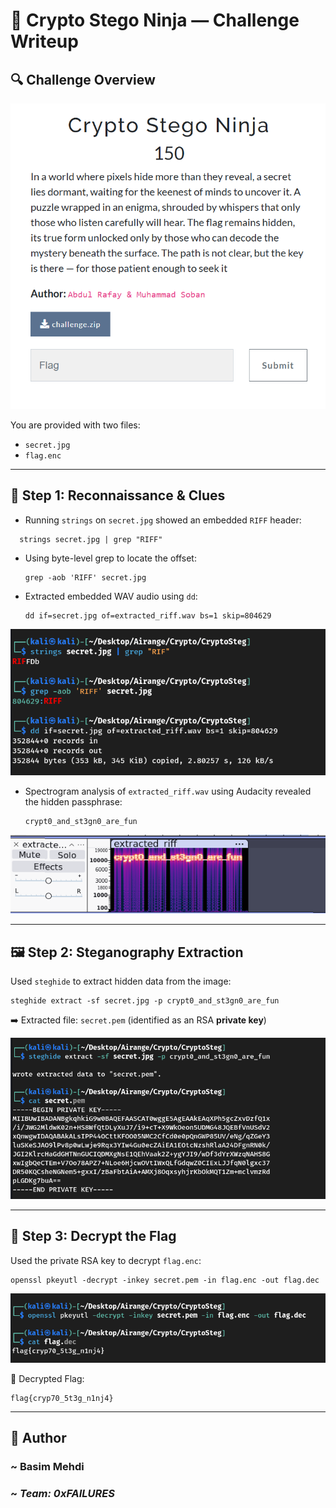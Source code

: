 # 🥷 Crypto Stego Ninja — Challenge Writeup

## 🔍 Challenge Overview

![Challenge Overview](assets/Overview.png)

You are provided with two files:

- `secret.jpg`
- `flag.enc`

---

## 🧪 Step 1: Reconnaissance & Clues

- Running `strings` on `secret.jpg` showed an embedded `RIFF` header:
````
  strings secret.jpg | grep "RIFF"
````

* Using byte-level grep to locate the offset:

  ```
  grep -aob 'RIFF' secret.jpg
  ```


* Extracted embedded WAV audio using `dd`:

  ```
  dd if=secret.jpg of=extracted_riff.wav bs=1 skip=804629
  ```

![Wav File](assets/Strings.png)

* Spectrogram analysis of `extracted_riff.wav` using Audacity revealed the hidden passphrase:

  ```
  crypt0_and_st3gn0_are_fun
  ```

![Audacity](assets/Audacity.png)

---

## 🖼️ Step 2: Steganography Extraction

Used `steghide` to extract hidden data from the image:

```
steghide extract -sf secret.jpg -p crypt0_and_st3gn0_are_fun
```

➡️ Extracted file: `secret.pem` (identified as an RSA **private key**)

![Steghide Extract](assets/Steghide.png)

---

## 🔐 Step 3: Decrypt the Flag

Used the private RSA key to decrypt `flag.enc`:

```
openssl pkeyutl -decrypt -inkey secret.pem -in flag.enc -out flag.dec
```
![Flag](assets/Flag.png)

📜 Decrypted Flag:

```
flag{cryp70_5t3g_n1nj4}
```
---

## 👤 Author

### ~ **Basim Mehdi**  
### ~ *Team: 0xFAILURES*